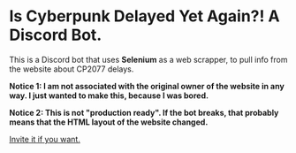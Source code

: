 # Is Cyberpunk Delayed Yet Again?! A Discord Bot.

This is a Discord bot that uses **Selenium** as a web scrapper, to pull info from the website about CP2077 delays.

**Notice 1: I am not associated with the original owner of the website in any way. I just wanted to make this, because I was bored.**

**Notice 2: This is not "production ready". If the bot breaks, that probably means that the HTML layout of the website changed.**

[Invite it if you want.](https://discord.com/oauth2/authorize?client_id=779765488695246880&scope=bot&permissions=3072)
